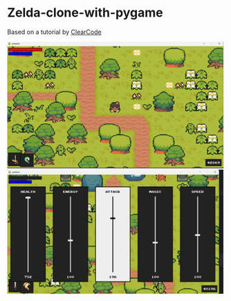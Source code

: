 # Zelda-clone-with-pygame
Based on a tutorial by [ClearCode](https://www.youtube.com/@ClearCode)


<img src="ss1.jpg" width="500"/>
<img src="ss2.jpg" width="500"/>
